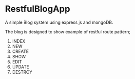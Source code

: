 # RestfulBlogApp

A simple Blog system using express js and mongoDB.

The blog is designed to show example of restful route pattern;

1. INDEX
2. NEW
3. CREATE
4. SHOW
5. EDIT
6. UPDATE
7. DESTROY
